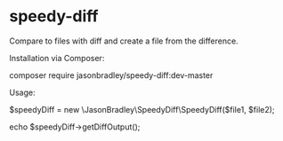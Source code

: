 speedy-diff
===========

Compare to files with diff and create a file from the difference.

Installation via Composer:

composer require jasonbradley/speedy-diff:dev-master

Usage:

$speedyDiff = new \JasonBradley\SpeedyDiff\SpeedyDiff($file1, $file2);

echo $speedyDiff->getDiffOutput();
